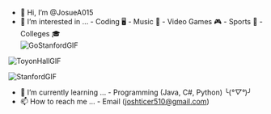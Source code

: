 - 👋 Hi, I’m @JosueA015
- 👀 I’m interested in ...
      - Coding 🖥️
      - Music 🎼
      - Video Games 🎮
      - Sports 🏈
      - Colleges 🎓
  <br> 
  ![GoStanfordGIF](https://github.com/JosueA015/JosueA015/assets/140913459/69b6876c-cc8a-4324-8ea3-57253739845d)
  
![ToyonHallGIF](https://github.com/JosueA015/JosueA015/assets/140913459/37996ea9-2f79-4333-aa45-a46b069583a1)

![StanfordGIF](https://github.com/JosueA015/JosueA015/assets/140913459/e349dc86-290a-43b1-8ffc-206b476bf795)

- 🌱 I’m currently learning ...
      - Programming (Java, C#, Python) ╰(*°▽°*)╯
- 📫 How to reach me ...
      - Email (joshticer510@gmail.com)

<!---
JosueA015/JosueA015 is a ✨ special ✨ repository because its `README.md` (this file) appears on your GitHub profile.
You can click the Preview link to take a look at your changes.
--->
